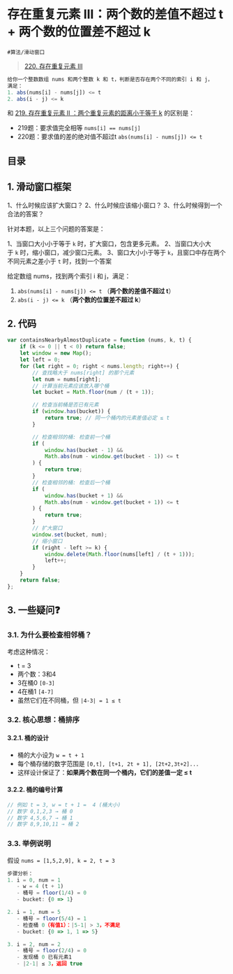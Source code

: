 
# 存在重复元素 III：两个数的差值不超过 t + 两个数的位置差不超过 k

`#算法/滑动窗口` 

> [220. 存在重复元素 III](https://leetcode.cn/problems/contains-duplicate-iii/)


```javascript
给你一个整数数组 nums 和两个整数 k 和 t，判断是否存在两个不同的索引 i 和 j，
满足：
1. abs(nums[i] - nums[j]) <= t
2. abs(i - j) <= k
```

和 [219. 存在重复元素 II ：两个重复元素的距离小于等于 k](/post/GDwDuBS0.html) 的区别是：
- 219题：要求值完全相等 `nums[i] == nums[j]`
- 220题：要求值的差的绝对值不超过t `abs(nums[i] - nums[j]) <= t`


## 目录
<!-- toc -->
 ## 1. 滑动窗口框架 

1、什么时候应该扩大窗口？
2、什么时候应该缩小窗口？
3、什么时候得到一个合法的答案？

针对本题，以上三个问题的答案是：

1、当窗口大小小于等于 `k` 时，扩大窗口，包含更多元素。
2、当窗口大小大于 `k` 时，缩小窗口，减少窗口元素。
3、窗口大小小于等于 `k`，且窗口中存在两个不同元素之差小于 `t` 时，找到一个答案


给定数组 nums，找到两个索引 i 和 j，满足：
1. `abs(nums[i] - nums[j]) <= t` （**两个数的差值不超过 t**）
2. `abs(i - j) <= k` （**两个数的位置差不超过 k**）

## 2. 代码

```javascript
var containsNearbyAlmostDuplicate = function (nums, k, t) {
    if (k <= 0 || t < 0) return false;
    let window = new Map();
    let left = 0;
    for (let right = 0; right < nums.length; right++) {
        // 查找略大于 nums[right] 的那个元素
        let num = nums[right];
        // 计算当前元素应该放入哪个桶
        let bucket = Math.floor(num / (t + 1));

        // 检查当前桶是否已有元素
        if (window.has(bucket)) {
            return true; // 同一个桶内的元素差值必定 ≤ t
        }

        // 检查相邻的桶: 检查前一个桶
        if (
            window.has(bucket - 1) &&
            Math.abs(num - window.get(bucket - 1)) <= t
        ) {
            return true;
        }
        // 检查相邻的桶: 检查后一个桶
        if (
            window.has(bucket + 1) &&
            Math.abs(num - window.get(bucket + 1)) <= t
        ) {
            return true;
        }
        // 扩大窗口
        window.set(bucket, num);
        // 缩小窗口
        if (right - left >= k) {
            window.delete(Math.floor(nums[left] / (t + 1)));
            left++;
        }
    }
    return false;
};

```

## 3. 一些疑问❓

### 3.1. 为什么要检查相邻桶？

考虑这种情况：

- t = 3
- 两个数：3和4
- 3在桶0 `[0-3]`
- 4在桶1 `[4-7]`
- 虽然它们在不同桶，但 `|4-3| = 1 ≤ t`

### 3.2. 核心思想：桶排序

#### 3.2.1. **桶的设计**

   - 桶的大小设为 `w = t + 1`
   - 每个桶存储的数字范围是 `[0,t], [t+1, 2t + 1], [2t+2,3t+2]...`
   - 这样设计保证了：**如果两个数在同一个桶内，它们的差值一定 ≤ t**

#### 3.2.2. **桶的编号计算**

   ```javascript
   // 例如 t = 3, w = t + 1 =  4 (桶大小)
   // 数字 0,1,2,3 → 桶 0
   // 数字 4,5,6,7 → 桶 1
   // 数字 8,9,10,11 → 桶 2
   ```

### 3.3. 举例说明

假设 `nums = [1,5,2,9], k = 2, t = 3`

```javascript
步骤分析：
1. i = 0, num = 1
   - w = 4 (t + 1)
   - 桶号 = floor(1/4) = 0
   - bucket: {0 => 1}

2. i = 1, num = 5
   - 桶号 = floor(5/4) = 1
   - 检查桶 0（有值1）：|5-1| > 3，不满足
   - bucket: {0 => 1, 1 => 5}

3. i = 2, num = 2
   - 桶号 = floor(2/4) = 0
   - 发现桶 0 已有元素1
   - |2-1| ≤ 3，返回 true
```





